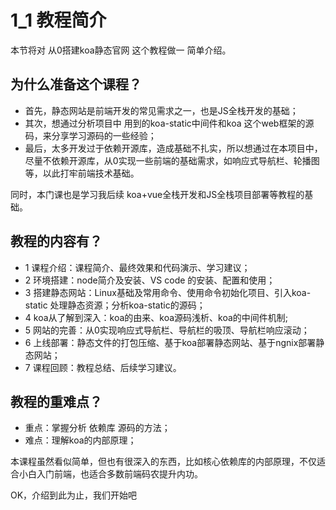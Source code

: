 # 1_1 教程简介
本节将对 从0搭建koa静态官网 这个教程做一 简单介绍。

## 为什么准备这个课程？
- 首先，静态网站是前端开发的常见需求之一，也是JS全栈开发的基础；
- 其次，想通过分析项目中 用到的koa-static中间件和koa 这个web框架的源码，来分享学习源码的一些经验；
- 最后，太多开发过于依赖开源库，造成基础不扎实，所以想通过在本项目中，尽量不依赖开源库，从0实现一些前端的基础需求，如响应式导航栏、轮播图等，以此打牢前端技术基础。

同时，本门课也是学习我后续 koa+vue全栈开发和JS全栈项目部署等教程的基础。

## 教程的内容有？
- 1 课程介绍：课程简介、最终效果和代码演示、学习建议；
- 2 环境搭建：node简介及安装、VS code 的安装、配置和使用；
- 3 搭建静态网站：Linux基础及常用命令、使用命令初始化项目、引入koa-static 处理静态资源；分析koa-static的源码；
- 4 koa从了解到深入：koa的由来、koa源码浅析、koa的中间件机制;
- 5 网站的完善：从0实现响应式导航栏、导航栏的吸顶、导航栏响应滚动；
- 6 上线部署：静态文件的打包压缩、基于koa部署静态网站、基于ngnix部署静态网站；
- 7 课程回顾：教程总结、后续学习建议。

## 教程的重难点？
- 重点：掌握分析 依赖库 源码的方法；
- 难点：理解koa的内部原理；

本课程虽然看似简单，但也有很深入的东西，比如核心依赖库的内部原理，不仅适合小白入门前端，也适合多数前端码农提升内功。

OK，介绍到此为止，我们开始吧